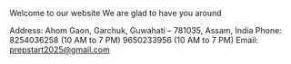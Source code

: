 Welcome to our website
We are glad to have you around

Address: Ahom Gaon, Garchuk, Guwahati – 781035, Assam, India
Phone:   8254036258 (10 AM to 7 PM)
         9650233956 (10 AM to 7 PM)
Email:   prepstart2025@gmail.com
